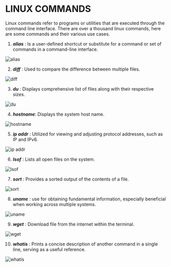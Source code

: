 # LINUX COMMANDS

Linux commands refer to programs or utilities that are executed through the command line interface. There are over a thousand linux commands, here are some commands and their various use cases.



1. *__alias__* : Is a user-defined shortcut or substitute for a command or set of commands in a command-line interface.

![alias](https://raw.githubusercontent.com/Raclemii/altschool-cloud-exercises/main/exercise-2/images/alias.png)

2. *__diff__* : Used to compare the difference between multiple files. 

![diff](https://raw.githubusercontent.com/Raclemii/altschool-cloud-exercises/main/exercise-2/images/diff.png)

3. *__du__* : Displays comprehensive list of files along with their respective sizes.

![du](https://raw.githubusercontent.com/Raclemii/altschool-cloud-exercises/main/exercise-2/images/du.png)

4. *__hostname__*: Displays the system host name.

![hostname](https://raw.githubusercontent.com/Raclemii/altschool-cloud-exercises/main/exercise-2/images/hostname.png)

5. *__ip addr__* : 
Utilized for viewing and adjusting protocol addresses, such as IP and IPv6.

![ip addr](https://raw.githubusercontent.com/Raclemii/altschool-cloud-exercises/main/exercise-2/images/ipaddr.png)

6. *__lsof__* : Lists all open files on the system.

![lsof](https://raw.githubusercontent.com/Raclemii/altschool-cloud-exercises/main/exercise-2/images/lsof.png)

7. *__sort__* : Provides a sorted output of the contents of a file.

![sort](https://raw.githubusercontent.com/Raclemii/altschool-cloud-exercises/main/exercise-2/images/sort.png)

8. *__uname__* : use for obtaining fundamental information, especially beneficial when working across multiple systems.

![uname](https://raw.githubusercontent.com/Raclemii/altschool-cloud-exercises/main/exercise-2/images/uname.png)

9. *__wget__* : Download file from the internet within the terminal. 

![wget](https://raw.githubusercontent.com/Raclemii/altschool-cloud-exercises/main/exercise-2/images/wget.png)

10. *__whatis__* : Prints a concise description of another command in a single line, serving as a useful reference.

![whatis](https://raw.githubusercontent.com/Raclemii/altschool-cloud-exercises/main/exercise-2/images/whatis.png)